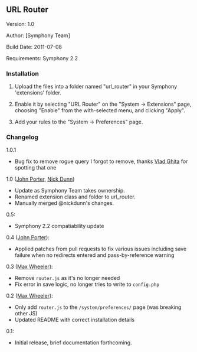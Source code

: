 ## URL Router ##

Version: 1.0

Author: [Symphony Team]

Build Date: 2011-07-08

Requirements: Symphony 2.2

### Installation ###


1. Upload the files into a folder named "url_router" in your Symphony 'extensions' folder.

2. Enable it by selecting "URL Router" on the "System -> Extensions" page, choosing "Enable" from the with-selected menu, and clicking "Apply".

3. Add your rules to the "System -> Preferences" page.

### Changelog ###

1.0.1

* Bug fix to remove rogue query I forgot to remove, thanks [Vlad Ghita](https://github.com/vlad-ghita) for spotting that one

1.0 ([John Porter](http://designermonkey.co.uk), [Nick Dunn](http://nick-dunn.co.uk))

* Update as Symphony Team takes ownership.
* Renamed extension class and folder to url_router.
* Manually merged @nickdunn's changes.

0.5:

* Symphony 2.2 compatiability update

0.4 ([John Porter](http://designermonkey.co.uk)):

* Applied patches from pull requests to fix various issues including save failure when no redirects entered and pass-by-reference warning

0.3 ([Max Wheeler](http://makenosound.com)):

* Remove `router.js` as it's no longer needed
* Fix error in save logic, no longer tries to write to `config.php`

0.2 ([Max Wheeler](http://makenosound.com)):

* Only add `router.js` to the `/system/preferences/` page (was breaking other JS)
* Updated README with correct installation details

0.1:

* Initial release, brief documentation forthcoming.
